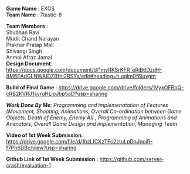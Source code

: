 **Game Name** : EXOS  
**Team Name**       :        7tastic-6

**Team Members**   :        
Shubhan Ravi  
Mudit Chand Narayan  
Prakhar Pratap Mall  
Shivangi Singh  
Anmol 
Afraz Jamal   
**Design Document**: https://docs.google.com/document/d/1mvRKSrKFR_eRiB6DzdH-8M6EAdGLNWAIDZBfni2RSYs/edit#heading=h.uqlm0f6iuvgm

**Build of Final Game** : https://drive.google.com/drive/folders/1VyxOFBoQ-cRB2KVRJ1syruHLioJbp5aD?usp=sharing

_**Work Done By Me**: Programming and implemenatation of Features (Movement, Shooting, Animations, Overall Co-ordination between Game Objects, Death of Enemy, Enemy AI) , Programming of  Animations and Animators, Overall Game Design and implementation, Managing Team_

**Video of 1st Week Submission**: https://drive.google.com/file/d/1bzLICXzTFc2ztuLpDnJqoiR-f7Ph6DBc/view?usp=sharing

**Github Link of 1st Week Submission** : https://github.com/server-crash/evaluation-1

